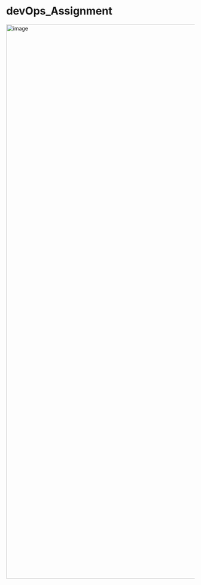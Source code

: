 # devOps_Assignment
<img width="1478" alt="image" src="https://github.com/user-attachments/assets/8e7a2595-15e5-449e-b30e-c85941e3b88d" />
